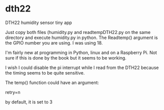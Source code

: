 # dth22
DTH22 humidity sensor tiny app

Just copy both files (humidity.py and readtempDTH22.py on the same directory
and execute humidity.py in python.  The Readtemp() argument is the GPIO number
you are using. I was using 18.

I'm fairly new at programming in Python, linux and on a Raspberry Pi.  Not
sure if this is done by the book but it seems to be working.

I wish I could disable the pi interrupt while I read from the DTH22 because
the timing seems to be quite sensitive.

The temp() function could have an argument:

retry=n

by default, it is set to 3

